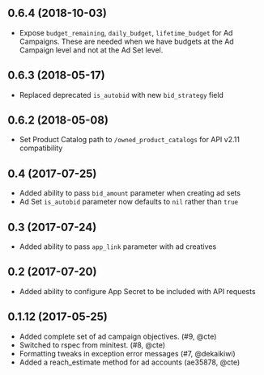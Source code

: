## 0.6.4 (2018-10-03)
  - Expose `budget_remaining`, `daily_budget`, `lifetime_budget` for Ad Campaigns. These are needed when we have budgets at the Ad Campaign level and not at the Ad Set level.

## 0.6.3 (2018-05-17)
  - Replaced deprecated `is_autobid` with new `bid_strategy` field

## 0.6.2 (2018-05-08)
  - Set Product Catalog path to `/owned_product_catalogs` for API v2.11 compatibility

## 0.4 (2017-07-25)
 - Added ability to pass `bid_amount` parameter when creating ad sets
 - Ad Set `is_autobid` parameter now defaults to `nil` rather than `true`

## 0.3 (2017-07-24)
 - Added ability to pass `app_link` parameter with ad creatives

## 0.2 (2017-07-20)
 - Added ability to configure App Secret to be included with API requests

## 0.1.12 (2017-05-25)
 - Added complete set of ad campaign objectives. (#9, @cte)
 - Switched to rspec from minitest. (#8, @cte)
 - Formatting tweaks in exception error messages (#7, @dekaikiwi)
 - Added a reach_estimate method for ad accounts (ae35878, @cte)
